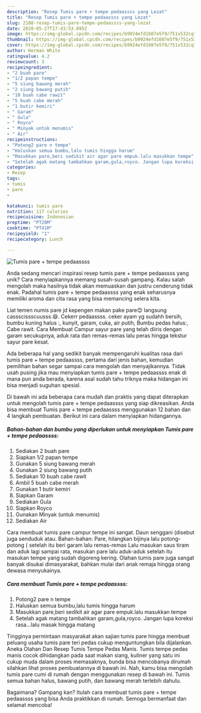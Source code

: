```yaml
---
description: "Resep Tumis pare + tempe pedaassss yang Lezat"
title: "Resep Tumis pare + tempe pedaassss yang Lezat"
slug: 2108-resep-tumis-pare-tempe-pedaassss-yang-lezat
date: 2020-05-27T17:43:53.695Z
image: https://img-global.cpcdn.com/recipes/b9924efd1607e5f9/751x532cq70/tumis-pare-tempe-pedaassss-foto-resep-utama.jpg
thumbnail: https://img-global.cpcdn.com/recipes/b9924efd1607e5f9/751x532cq70/tumis-pare-tempe-pedaassss-foto-resep-utama.jpg
cover: https://img-global.cpcdn.com/recipes/b9924efd1607e5f9/751x532cq70/tumis-pare-tempe-pedaassss-foto-resep-utama.jpg
author: Herman White
ratingvalue: 4.2
reviewcount: 3
recipeingredient:
- "2 buah pare"
- "1/2 papan tempe"
- "5 siung bawang merah"
- "2 siung bawang putih"
- "10 buah cabe rawit"
- "5 buah cabe merah"
- "1 butir kemiri"
- " Garam"
- " Gula"
- " Royco"
- " Minyak untuk menumis"
- " Air"
recipeinstructions:
- "Potong2 pare n tempe"
- "Haluskan semua bumbu,lalu tumis hingga harum"
- "Masukkan pare,beri sedikit air agar pare empuk.lalu masukkan tempe"
- "Setelah agak matang tambahkan garam,gula,royco. Jangan lupa koreksi rasa...lalu masak hingga matang"
categories:
- Resep
tags:
- tumis
- pare
- 

katakunci: tumis pare  
nutrition: 117 calories
recipecuisine: Indonesian
preptime: "PT20M"
cooktime: "PT41M"
recipeyield: "1"
recipecategory: Lunch

---
```



![Tumis pare + tempe pedaassss](https://img-global.cpcdn.com/recipes/b9924efd1607e5f9/751x532cq70/tumis-pare-tempe-pedaassss-foto-resep-utama.jpg)

Anda sedang mencari inspirasi resep tumis pare + tempe pedaassss yang unik? Cara menyiapkannya memang susah-susah gampang. Kalau salah mengolah maka hasilnya tidak akan memuaskan dan justru cenderung tidak enak. Padahal tumis pare + tempe pedaassss yang enak seharusnya memiliki aroma dan cita rasa yang bisa memancing selera kita.

Liat temen numis pare jd kepengen makan pake pare😊 langsung cassscissscuusss.😄. Cekerr pedaassss. ceker ayam yg sudahh bersih, bumbu kuning halus :, kunyit, garam, cuka, air putih, Bumbu pedas halus:, Cabe rawit. Cara Membuat Campur sayur pare yang telah diiris dengan garam secukupnya, aduk rata dan remas-remas lalu peras hingga tekstur sayur pare kesat.

Ada beberapa hal yang sedikit banyak mempengaruhi kualitas rasa dari tumis pare + tempe pedaassss, pertama dari jenis bahan, kemudian pemilihan bahan segar sampai cara mengolah dan menyajikannya. Tidak usah pusing jika mau menyiapkan tumis pare + tempe pedaassss enak di mana pun anda berada, karena asal sudah tahu triknya maka hidangan ini bisa menjadi suguhan spesial.


Di bawah ini ada beberapa cara mudah dan praktis yang dapat diterapkan untuk mengolah tumis pare + tempe pedaassss yang siap dikreasikan. Anda bisa membuat Tumis pare + tempe pedaassss menggunakan 12 bahan dan 4 langkah pembuatan. Berikut ini cara dalam menyiapkan hidangannya.

<!--inarticleads1-->

##### Bahan-bahan dan bumbu yang diperlukan untuk menyiapkan Tumis pare + tempe pedaassss:

1. Sediakan 2 buah pare
1. Siapkan 1/2 papan tempe
1. Gunakan 5 siung bawang merah
1. Gunakan 2 siung bawang putih
1. Sediakan 10 buah cabe rawit
1. Ambil 5 buah cabe merah
1. Gunakan 1 butir kemiri
1. Siapkan  Garam
1. Sediakan  Gula
1. Siapkan  Royco
1. Gunakan  Minyak (untuk menumis)
1. Sediakan  Air


Cara membuat tumis pare campur tempe ini sangat. Daun senggani (disebut juga senduduk atau. Bahan-bahan: Pare, hilangkan bijinya lalu potong-potong ( setelah itu beri garam lalu remas-remas Lalu masukan saus tiram dan aduk lagi sampai rata, masukan pare lalu aduk-aduk setelah itu masukan tempe yang sudah digoreng kering. Olahan tumis pare juga sangat banyak disukai dimasyarakat, bahkan mulai dari anak remaja hingga orang dewasa menyukainya. 

<!--inarticleads2-->

##### Cara membuat Tumis pare + tempe pedaassss:

1. Potong2 pare n tempe
1. Haluskan semua bumbu,lalu tumis hingga harum
1. Masukkan pare,beri sedikit air agar pare empuk.lalu masukkan tempe
1. Setelah agak matang tambahkan garam,gula,royco. Jangan lupa koreksi rasa...lalu masak hingga matang


Tingginya permintaan masyarakat akan sajian tumis pare hingga membuat peluang usaha tumis pare teri pedas cukup menguntungkan bila dijalankan. Aneka Olahan Dan Resep Tumis Tempe Pedas Manis. Tumis tempe pedas manis cocok dihidangkan pada saat makan siang, kuliner yang satu ini cukup muda dalam proses memasaknya, bunda bisa mencobanya dirumah silahkan lihat proses pembuatannya di bawah ini. Nah, kamu bisa mengolah tumis pare cumi di rumah dengan menggunakan resep di bawah ini. Tumis semua bahan halus, bawang putih, dan bawang merah terlebih dahulu. 

Bagaimana? Gampang kan? Itulah cara membuat tumis pare + tempe pedaassss yang bisa Anda praktikkan di rumah. Semoga bermanfaat dan selamat mencoba!
